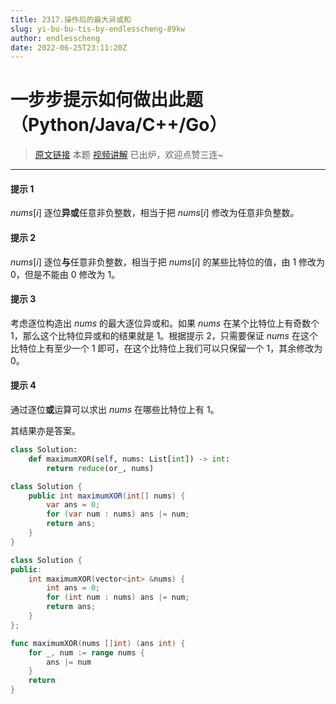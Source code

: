 ```yaml
---
title: 2317.操作后的最大异或和
slug: yi-bu-bu-tis-by-endlesscheng-89kw
author: endlesscheng
date: 2022-06-25T23:11:20Z
---
```

# 一步步提示如何做出此题（Python/Java/C++/Go）
 
> [原文链接](https://leetcode.cn/problems/maximum-xor-after-operations/solution/yi-bu-bu-tis-by-endlesscheng-89kw)
本题 [视频讲解](https://www.bilibili.com/video/BV143411w7Wx) 已出炉，欢迎点赞三连~

---

#### 提示 1

$\textit{nums}[i]$ 逐位**异或**任意非负整数，相当于把 $\textit{nums}[i]$ 修改为任意非负整数。

#### 提示 2

$\textit{nums}[i]$ 逐位**与**任意非负整数，相当于把 $\textit{nums}[i]$ 的某些比特位的值，由 $1$ 修改为 $0$，但是不能由 $0$ 修改为 $1$。

#### 提示 3

考虑逐位构造出 $\textit{nums}$ 的最大逐位异或和。如果 $\textit{nums}$ 在某个比特位上有奇数个 $1$，那么这个比特位异或和的结果就是 $1$。根据提示 2，只需要保证 $\textit{nums}$ 在这个比特位上有至少一个 $1$ 即可，在这个比特位上我们可以只保留一个 $1$，其余修改为 $0$。

#### 提示 4

通过逐位**或**运算可以求出 $\textit{nums}$ 在哪些比特位上有 $1$。

其结果亦是答案。

```py [sol1-Python3]
class Solution:
    def maximumXOR(self, nums: List[int]) -> int:
        return reduce(or_, nums)
```

```java [sol1-Java]
class Solution {
    public int maximumXOR(int[] nums) {
        var ans = 0;
        for (var num : nums) ans |= num;
        return ans;
    }
}
```

```cpp [sol1-C++]
class Solution {
public:
    int maximumXOR(vector<int> &nums) {
        int ans = 0;
        for (int num : nums) ans |= num;
        return ans;
    }
};
```

```go [sol1-Go]
func maximumXOR(nums []int) (ans int) {
	for _, num := range nums {
		ans |= num
	}
	return
}
```

